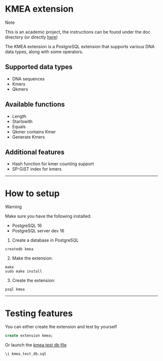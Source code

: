 # KMEA extension
> [!NOTE]
> This is an academic project, the instructions can be found under the doc directory (or directly [here](./doc/INFOH417%20DBSA%20–%20Project%2024-25.pdf))


The KMEA extension is a PostgreSQL extension that supports various DNA data types, along with some operators.
## Supported data types
- DNA sequences
- Kmers
- Qkmers

## Available functions
- Length
- Startswith
- Equals
- Qkmer contains Kmer
- Generate Kmers

## Additional features
- Hash function for kmer counting support
- SP-GiST index for kmers





---
# How to setup
> [!WARNING]
> Make sure you have the following installed:
>   - PostgreSQL 16
>   - PostgreSQL server dev 16
1. Create a database in PostgreSQL
```shell
createdb kmea
```
2. Make the extension:
```shell
make
sudo make install
```

3. Create the extension:
```shell
psql kmea
```
---
# Testing features
You can either create the extension and test by yourself
```sql
create extension kmea;
```
Or launch the [kmea test db file](kmea_test_db.sql)
```sql
\i kmea_test_db.sql
```